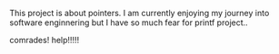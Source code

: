 This project is about pointers. I am currently enjoying my journey into software enginnering but I have so much fear for printf project..

comrades! help!!!!!
